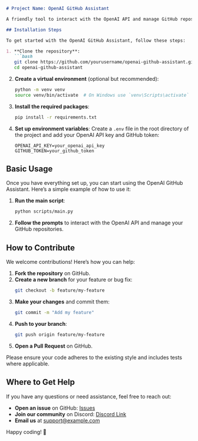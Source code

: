 ```markdown
# Project Name: OpenAI GitHub Assistant

A friendly tool to interact with the OpenAI API and manage GitHub repositories seamlessly.

## Installation Steps

To get started with the OpenAI GitHub Assistant, follow these steps:

1. **Clone the repository**:
   ```bash
   git clone https://github.com/yourusername/openai-github-assistant.git
   cd openai-github-assistant
   ```

2. **Create a virtual environment** (optional but recommended):
   ```bash
   python -m venv venv
   source venv/bin/activate  # On Windows use `venv\Scripts\activate`
   ```

3. **Install the required packages**:
   ```bash
   pip install -r requirements.txt
   ```

4. **Set up environment variables**:
   Create a `.env` file in the root directory of the project and add your OpenAI API key and GitHub token:
   ```plaintext
   OPENAI_API_KEY=your_openai_api_key
   GITHUB_TOKEN=your_github_token
   ```

## Basic Usage

Once you have everything set up, you can start using the OpenAI GitHub Assistant. Here’s a simple example of how to use it:

1. **Run the main script**:
   ```bash
   python scripts/main.py
   ```

2. **Follow the prompts** to interact with the OpenAI API and manage your GitHub repositories.

## How to Contribute

We welcome contributions! Here’s how you can help:

1. **Fork the repository** on GitHub.
2. **Create a new branch** for your feature or bug fix:
   ```bash
   git checkout -b feature/my-feature
   ```
3. **Make your changes** and commit them:
   ```bash
   git commit -m "Add my feature"
   ```
4. **Push to your branch**:
   ```bash
   git push origin feature/my-feature
   ```
5. **Open a Pull Request** on GitHub.

Please ensure your code adheres to the existing style and includes tests where applicable.

## Where to Get Help

If you have any questions or need assistance, feel free to reach out:

- **Open an issue** on GitHub: [Issues](https://github.com/yourusername/openai-github-assistant/issues)
- **Join our community** on Discord: [Discord Link](https://discord.gg/yourdiscordlink)
- **Email us** at support@example.com

Happy coding! 🎉
```